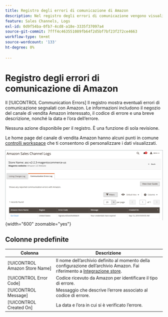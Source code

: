 ```yaml
---
title: Registro degli errori di comunicazione di Amazon
description: Nel registro degli errori di comunicazione vengono visualizzati tutti gli errori di comunicazione tra Amazon e [!DNL Commerce].
feature: Sales Channels, Logs
exl-id: 0d9f54ba-0fb7-4cd8-a18e-3335f37097a4
source-git-commit: 7fff4c463551089fb64f2d5bf7bf23f272ce4663
workflow-type: tm+mt
source-wordcount: '133'
ht-degree: 0%

---
```


# Registro degli errori di comunicazione di Amazon

Il [!UICONTROL Communication Errors] Il registro mostra eventuali errori di comunicazione segnalati con Amazon. Le informazioni includono il negozio del canale di vendita Amazon interessato, il codice di errore e una breve descrizione, nonché la data e l’ora dell’errore.

Nessuna azione disponibile per il registro. È una funzione di sola revisione.

Le home page del canale di vendita Amazon hanno alcuni punti in comune [controlli workspace](./workspace-controls.md) che ti consentono di personalizzare i dati visualizzati.

![Registro errori di comunicazione](assets/amazon-comm-errors-log.png){width="600" zoomable="yes"}

## Colonne predefinite

| Colonna | Descrizione |
|--------------------------------|-----------------------------------------------------------------------------------------------------------------------|
| [!UICONTROL Amazon Store Name] | Il nome dell’archivio definito al momento della configurazione dell’archivio Amazon. Fai riferimento a [Integrazione store](./store-integration.md). |
| [!UICONTROL Error Code] | Codice ricevuto da Amazon per identificare il tipo di errore. |
| [!UICONTROL Message] | Messaggio che descrive l’errore associato al codice di errore. |
| [!UICONTROL Created On] | La data e l’ora in cui si è verificato l’errore. |
